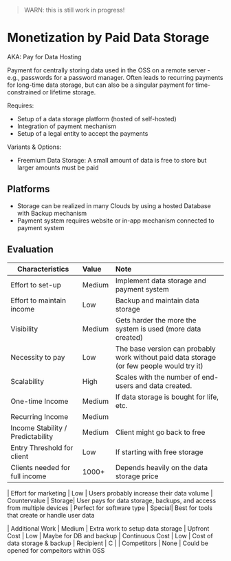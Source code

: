 > WARN: this is still work in progress!

# Monetization by Paid Data Storage
AKA: Pay for Data Hosting

Payment for centrally storing data used in the OSS on a remote server - e.g., passwords for a password manager. Often leads to recurring payments for long-time data storage, but can also be a singular payment for time-constrained or lifetime storage.

Requires:
* Setup of a data storage platform (hosted of self-hosted)
* Integration of payment mechanism
* Setup of a legal entity to accept the payments

Variants & Options:
* Freemium Data Storage: A small amount of data is free to store but larger amounts must be paid

## Platforms
* Storage can be realized in many Clouds by using a hosted Database with Backup mechanism
* Payment system requires website or in-app mechanism connected to payment system

## Evaluation

| Characteristics                   | Value  | Note |
| --------------------------------- |:------ |:---- |
| Effort to set-up                  | Medium | Implement data storage and payment system
| Effort to maintain income         | Low    | Backup and maintain data storage
| Visibility                        | Medium | Gets harder the more the system is used (more data created)
| Necessity to pay                  | Low    | The base version can probably work without paid data storage (or few people would try it) 
| Scalability                       | High   | Scales with the number of end-users and data created.
| One-time Income                   | Medium | If data storage is bought for life, etc.
| Recurring Income                  | Medium | 
| Income Stability / Predictability | Medium | Client might go back to free
| Entry Threshold for client        | Low    | If starting with free storage
| Clients needed for full income    | 1000+  | Depends heavily on the data storage price

| Effort for marketing              | Low    | Users probably increase their data volume
| Countervalue                      | Storage| User pays for data storage, backups, and access from multiple devices
| Perfect for software type         | Special| Best for tools that create or handle user data

| Additional Work                   | Medium | Extra work to setup data storage
| Upfront Cost                      | Low    | Maybe for DB and backup
| Continuous Cost                   | Low    | Cost of data storage & backup
| Recipient                         | C      | 
| Competitors                       | None   | Could be opened for compeitors within OSS
